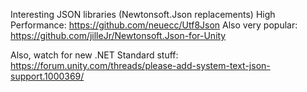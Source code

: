 Interesting JSON libraries (Newtonsoft.Json replacements)
High Performance: https://github.com/neuecc/Utf8Json
Also very popular: https://github.com/jilleJr/Newtonsoft.Json-for-Unity

Also, watch for new .NET Standard stuff:
https://forum.unity.com/threads/please-add-system-text-json-support.1000369/
